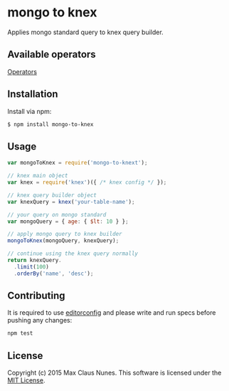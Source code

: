 # mongo to knex

Applies mongo standard query to knex query builder.

## Available operators

[Operators](http://raw.github.com/maxcnunes/mongo-to-knex/master/lib/operators.js)

## Installation

Install via npm:

```bash
$ npm install mongo-to-knex
```

## Usage

```js
var mongoToKnex = require('mongo-to-knext');

// knex main object
var knex = require('knex')({ /* knex config */ });

// knex query builder object
var knexQuery = knex('your-table-name');

// your query on mongo standard
var mongoQuery = { age: { $lt: 10 } };

// apply mongo query to knex builder
mongoToKnex(mongoQuery, knexQuery);

// continue using the knex query normally
return knexQuery.
  .limit(100)
  .orderBy('name', 'desc');
```

## Contributing

It is required to use [editorconfig](http://editorconfig.org/) and please write and run specs before pushing any changes:

```js
npm test
```

## License

Copyright (c) 2015 Max Claus Nunes. This software is licensed under the [MIT License](http://raw.github.com/maxcnunes/mongo-to-knex/master/LICENSE).